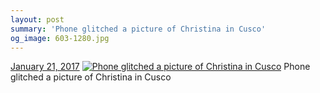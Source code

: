 ```yaml
---
layout: post
summary: 'Phone glitched a picture of Christina in Cusco'
og_image: 603-1280.jpg
---
```


<p>
  <time><a href="/603">January 21, 2017</a></time>
  <a href="/603"><img src="{{ site.assets_url }}/603-640.jpg" srcset="{{ site.assets_url }}/603-320.jpg 320w, {{ site.assets_url }}/603-640.jpg 640w, {{ site.assets_url }}/603-960.jpg 960w, {{ site.assets_url }}/603-1280.jpg 1280w" sizes="(min-width: 700px) 50vw, calc(100vw - 2rem)" alt="Phone glitched a picture of Christina in Cusco" /></a>
  <span>Phone glitched a picture of Christina in Cusco</span>
</p>
